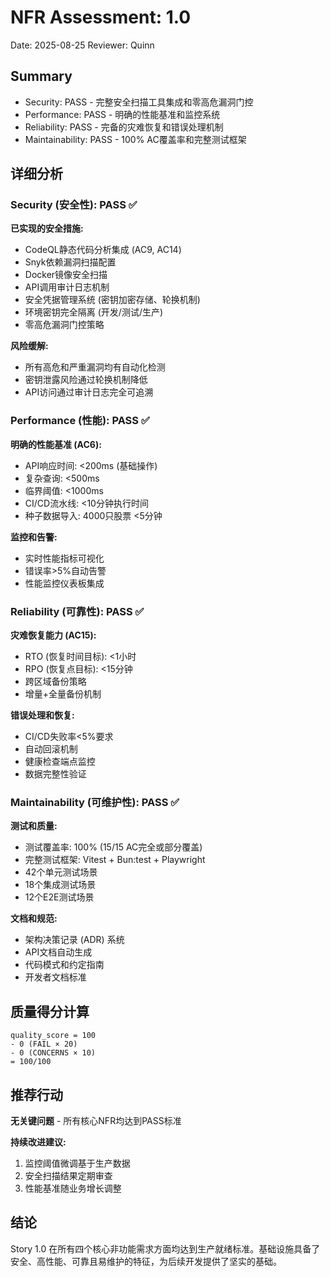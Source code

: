 # NFR Assessment: 1.0

Date: 2025-08-25
Reviewer: Quinn

## Summary

- Security: PASS - 完整安全扫描工具集成和零高危漏洞门控
- Performance: PASS - 明确的性能基准和监控系统
- Reliability: PASS - 完备的灾难恢复和错误处理机制  
- Maintainability: PASS - 100% AC覆盖率和完整测试框架

## 详细分析

### Security (安全性): PASS ✅

**已实现的安全措施:**
- CodeQL静态代码分析集成 (AC9, AC14)
- Snyk依赖漏洞扫描配置
- Docker镜像安全扫描
- API调用审计日志机制
- 安全凭据管理系统 (密钥加密存储、轮换机制)
- 环境密钥完全隔离 (开发/测试/生产)
- 零高危漏洞门控策略

**风险缓解:**
- 所有高危和严重漏洞均有自动化检测
- 密钥泄露风险通过轮换机制降低
- API访问通过审计日志完全可追溯

### Performance (性能): PASS ✅

**明确的性能基准 (AC6):**
- API响应时间: <200ms (基础操作)
- 复杂查询: <500ms  
- 临界阈值: <1000ms
- CI/CD流水线: <10分钟执行时间
- 种子数据导入: 4000只股票 <5分钟

**监控和告警:**
- 实时性能指标可视化
- 错误率>5%自动告警
- 性能监控仪表板集成

### Reliability (可靠性): PASS ✅

**灾难恢复能力 (AC15):**
- RTO (恢复时间目标): <1小时
- RPO (恢复点目标): <15分钟  
- 跨区域备份策略
- 增量+全量备份机制

**错误处理和恢复:**
- CI/CD失败率<5%要求
- 自动回滚机制
- 健康检查端点监控
- 数据完整性验证

### Maintainability (可维护性): PASS ✅

**测试和质量:**
- 测试覆盖率: 100% (15/15 AC完全或部分覆盖)
- 完整测试框架: Vitest + Bun:test + Playwright
- 42个单元测试场景
- 18个集成测试场景
- 12个E2E测试场景

**文档和规范:**
- 架构决策记录 (ADR) 系统
- API文档自动生成
- 代码模式和约定指南
- 开发者文档标准

## 质量得分计算

```
quality_score = 100
- 0 (FAIL × 20)
- 0 (CONCERNS × 10)  
= 100/100
```

## 推荐行动

**无关键问题** - 所有核心NFR均达到PASS标准

**持续改进建议:**
1. 监控阈值微调基于生产数据
2. 安全扫描结果定期审查
3. 性能基准随业务增长调整

## 结论

Story 1.0 在所有四个核心非功能需求方面均达到生产就绪标准。基础设施具备了安全、高性能、可靠且易维护的特征，为后续开发提供了坚实的基础。